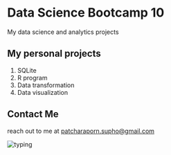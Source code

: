 # Data Science Bootcamp 10
My data science and analytics projects

## My personal projects

1. SQLite
2. R program
3. Data transformation
4. Data visualization

## Contact Me
reach out to me at patcharaporn.supho@gmail.com

![typing](https://github.com/user-attachments/assets/6da08e84-53fe-4320-8a94-3c1c6f562f7e)
